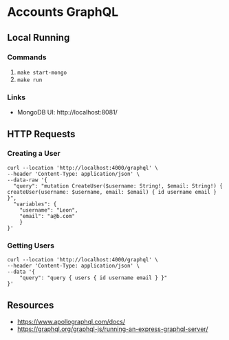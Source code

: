 # Accounts GraphQL

## Local Running

### Commands

1. `make start-mongo`
2. `make run`

### Links

- MongoDB UI: http://localhost:8081/

## HTTP Requests

### Creating a User

```shell
curl --location 'http://localhost:4000/graphql' \
--header 'Content-Type: application/json' \
--data-raw '{
  "query": "mutation CreateUser($username: String!, $email: String!) { createUser(username: $username, email: $email) { id username email } }",
  "variables": {
    "username": "Leon",
    "email": "a@b.com"
    }
}'
```

### Getting Users

```shell
curl --location 'http://localhost:4000/graphql' \
--header 'Content-Type: application/json' \
--data '{
    "query": "query { users { id username email } }"
}'
```

## Resources

- https://www.apollographql.com/docs/
- https://graphql.org/graphql-js/running-an-express-graphql-server/
